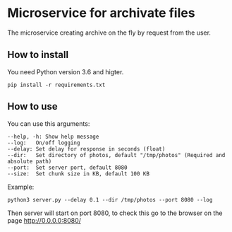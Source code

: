 # Microservice for archivate files

The microservice creating archive on the fly by request from the user.


## How to install

You need Python version 3.6 and higter.

```
pip install -r requirements.txt
```


## How to use

You can use this arguments:


```
--help, -h: Show help message
--log:   On/off logging
--delay: Set delay for response in seconds (float)
--dir:   Set directory of photos, default "/tmp/photos" (Required and absolute path)
--port:  Set server port, default 8080
--size:  Set chunk size in KB, default 100 KB
```
Example:

```
python3 server.py --delay 0.1 --dir /tmp/photos --port 8080 --log
```

Then server will start on port 8080, to check this go to the browser on the page http://0.0.0.0:8080/
